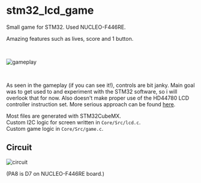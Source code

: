# stm32_lcd_game
Small game for STM32. Used NUCLEO-F446RE.

Amazing features such as lives, score and 1 button.

<br>

![gameplay](https://nop.koindozer.org/gh/stm32_lcd_game/lcd_game_vid3.gif) 

<br>

As seen in the gameplay (if you can see it!), controls are bit janky. Main goal was to get used to and experiment with the STM32 software, so i will overlook that for now. Also doesn't make proper use of the HD44780 LCD controller instruction set. More serious approach can be found [here](https://github.com/dedobbin/stm32_lcd).

Most files are generated with STM32CubeMX.  
Custom I2C logic for screen written in `Core/Src/lcd.c`.   
Custom game logic in `Core/Src/game.c`. 

## Circuit
![circuit](https://nop.koindozer.org/gh/stm32_lcd_game/stm32_lcd2.png)

(PA8 is D7 on NUCLEO-F446RE board.)
